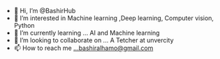 - 👋 Hi, I’m @BashirHub
- 👀 I’m interested in Machine learning ,Deep learning, Computer vision, Python
- 🌱 I’m currently learning ... AI and Machine learning
- 💞️ I’m looking to collaborate on ... A Tetcher at unvercity
- 📫 How to reach me ...bashiralhamo@gmail.com

<!---
BashirHub/BashirHub is a ✨ special ✨ repository because its `README.md` (this file) appears on your GitHub profile.
You can click the Preview link to take a look at your changes.
--->
